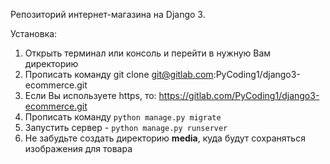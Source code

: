 Репозиторий интернет-магазина на Django 3.

Установка:

1. Открыть терминал или консоль и перейти в нужную Вам директорию
2. Прописать команду git clone git@gitlab.com:PyCoding1/django3-ecommerce.git
3. Если Вы используете https, то: https://gitlab.com/PyCoding1/django3-ecommerce.git
4. Прописать команду `python manage.py migrate`
5. Запустить сервер - `python manage.py runserver`
6. Не забудьте создать директорию **media**, куда будут сохраняться изображения для товара